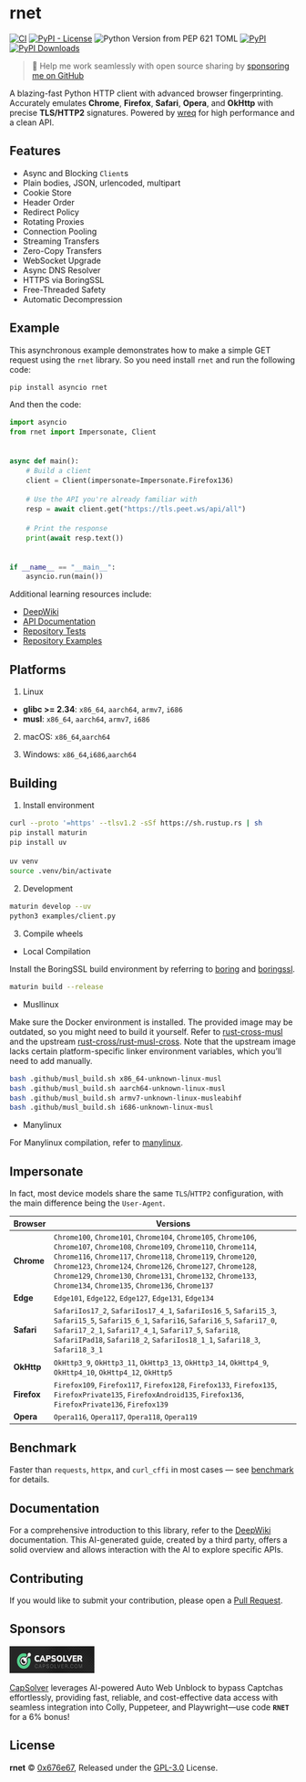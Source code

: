 # rnet

[![CI](https://github.com/0x676e67/rnet/actions/workflows/ci.yml/badge.svg)](https://github.com/0x676e67/rnet/actions/workflows/ci.yml)
[![PyPI - License](https://img.shields.io/pypi/l/rnet)](https://github.com/0x676e67/rnet/blob/main/LICENSE)
![Python Version from PEP 621 TOML](https://img.shields.io/python/required-version-toml?tomlFilePath=https%3A%2F%2Fraw.githubusercontent.com%2F0x676e67%2Frnet%2Fmain%2Fpyproject.toml&logo=python)
[![PyPI](https://img.shields.io/pypi/v/rnet?logo=python)](https://pypi.org/project/rnet/)
[![PyPI Downloads](https://static.pepy.tech/badge/rnet)](https://pepy.tech/projects/rnet)

> 🚀 Help me work seamlessly with open source sharing by [sponsoring me on GitHub](https://github.com/0x676e67/0x676e67/blob/main/SPONSOR.md)

A blazing-fast Python HTTP client with advanced browser fingerprinting. Accurately emulates **Chrome**, **Firefox**, **Safari**, **Opera**, and **OkHttp** with precise **TLS/HTTP2** signatures. Powered by [wreq](https://github.com/0x676e67/wreq) for high performance and a clean API.

## Features

- Async and Blocking `Client`s
- Plain bodies, JSON, urlencoded, multipart
- Cookie Store
- Header Order
- Redirect Policy
- Rotating Proxies
- Connection Pooling
- Streaming Transfers
- Zero-Copy Transfers
- WebSocket Upgrade
- Async DNS Resolver
- HTTPS via BoringSSL
- Free-Threaded Safety
- Automatic Decompression

## Example

This asynchronous example demonstrates how to make a simple GET request using the `rnet` library. So you need install `rnet` and run the following code:

```bash
pip install asyncio rnet
```

And then the code:

```python
import asyncio
from rnet import Impersonate, Client


async def main():
    # Build a client
    client = Client(impersonate=Impersonate.Firefox136)

    # Use the API you're already familiar with
    resp = await client.get("https://tls.peet.ws/api/all")
    
    # Print the response
    print(await resp.text())


if __name__ == "__main__":
    asyncio.run(main())

```

Additional learning resources include:

- [DeepWiki](https://deepwiki.com/0x676e67/rnet)
- [API Documentation](https://github.com/0x676e67/rnet/blob/main/rnet.pyi)
- [Repository Tests](https://github.com/0x676e67/rnet/tree/main/tests)
- [Repository Examples](https://github.com/0x676e67/rnet/tree/main/examples)

## Platforms

1. Linux

- **glibc >= 2.34**: `x86_64`, `aarch64`, `armv7`, `i686`
- **musl**: `x86_64`, `aarch64`, `armv7`, `i686`

2. macOS: `x86_64`,`aarch64`

3. Windows: `x86_64`,`i686`,`aarch64`

## Building

1. Install environment

```bash
curl --proto '=https' --tlsv1.2 -sSf https://sh.rustup.rs | sh
pip install maturin
pip install uv

uv venv
source .venv/bin/activate
```

2. Development

```bash
maturin develop --uv
python3 examples/client.py
```

3. Compile wheels

- Local Compilation

Install the BoringSSL build environment by referring to [boring](https://github.com/cloudflare/boring/blob/master/.github/workflows/ci.yml) and [boringssl](https://github.com/google/boringssl/blob/master/BUILDING.md#build-prerequisites).

```bash
maturin build --release
```

- Musllinux

Make sure the Docker environment is installed. The provided image may be outdated, so you might need to build it yourself. Refer to [rust-cross-musl](https://github.com/0x676e67/toolchain/blob/master/rust-musl-cross/Dockerfile) and the upstream [rust-cross/rust-musl-cross](https://github.com/rust-cross/rust-musl-cross). Note that the upstream image lacks certain platform-specific linker environment variables, which you’ll need to add manually.
  
```bash
bash .github/musl_build.sh x86_64-unknown-linux-musl
bash .github/musl_build.sh aarch64-unknown-linux-musl
bash .github/musl_build.sh armv7-unknown-linux-musleabihf
bash .github/musl_build.sh i686-unknown-linux-musl
```

- Manylinux

For Manylinux compilation, refer to [manylinux](https://github.com/PyO3/maturin?tab=readme-ov-file#manylinux-and-auditwheel).

## Impersonate

In fact, most device models share the same `TLS`/`HTTP2` configuration, with the main difference being the `User-Agent`.

| **Browser**   | **Versions**                                                                                     |
|---------------|--------------------------------------------------------------------------------------------------|
| **Chrome**    | `Chrome100`, `Chrome101`, `Chrome104`, `Chrome105`, `Chrome106`, `Chrome107`, `Chrome108`, `Chrome109`, `Chrome110`, `Chrome114`, `Chrome116`, `Chrome117`, `Chrome118`, `Chrome119`, `Chrome120`, `Chrome123`, `Chrome124`, `Chrome126`, `Chrome127`, `Chrome128`, `Chrome129`, `Chrome130`, `Chrome131`, `Chrome132`, `Chrome133`, `Chrome134`, `Chrome135`, `Chrome136`, `Chrome137`|
| **Edge**      | `Edge101`, `Edge122`, `Edge127`, `Edge131`, `Edge134`                                                       |
| **Safari**    | `SafariIos17_2`, `SafariIos17_4_1`, `SafariIos16_5`, `Safari15_3`, `Safari15_5`, `Safari15_6_1`, `Safari16`, `Safari16_5`, `Safari17_0`, `Safari17_2_1`, `Safari17_4_1`, `Safari17_5`, `Safari18`, `SafariIPad18`, `Safari18_2`, `SafariIos18_1_1`, `Safari18_3`, `Safari18_3_1` |
| **OkHttp**    | `OkHttp3_9`, `OkHttp3_11`, `OkHttp3_13`, `OkHttp3_14`, `OkHttp4_9`, `OkHttp4_10`, `OkHttp4_12`, `OkHttp5`         |
| **Firefox**   | `Firefox109`, `Firefox117`, `Firefox128`, `Firefox133`, `Firefox135`, `FirefoxPrivate135`, `FirefoxAndroid135`, `Firefox136`, `FirefoxPrivate136`, `Firefox139`|
| **Opera**    | `Opera116`, `Opera117`, `Opera118`, `Opera119`                                                                 |

## Benchmark

 Faster than `requests`, `httpx`, and `curl_cffi` in most cases — see [benchmark](https://github.com/0x676e67/rnet/tree/main/bench) for details.

## Documentation

For a comprehensive introduction to this library, refer to the [DeepWiki](https://deepwiki.com/0x676e67/rnet) documentation. This AI-generated guide, created by a third party, offers a solid overview and allows interaction with the AI to explore specific APIs.

## Contributing

If you would like to submit your contribution, please open a [Pull Request](https://github.com/0x676e67/rnet/pulls).

## Sponsors

<a href="https://dashboard.capsolver.com/passport/register?inviteCode=y7CtB_a-3X6d" target="_blank"><img src="https://raw.githubusercontent.com/0x676e67/rnet/main/.github/assets/capsolver.jpg" height="47" width="149"></a>

[CapSolver](https://www.capsolver.com/?utm_source=github&utm_medium=banner_repo&utm_campaign=rnet) leverages AI-powered Auto Web Unblock to bypass Captchas effortlessly, providing fast, reliable, and cost-effective data access with seamless integration into Colly, Puppeteer, and Playwright—use code **`RNET`** for a 6% bonus!

## License

**rnet** © [0x676e67](https://github.com/0x676e67), Released under the [GPL-3.0](https://github.com/0x676e67/rnet/blob/main/LICENSE) License.
